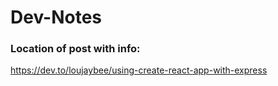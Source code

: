 # Dev-Notes

### Location of post with info:
https://dev.to/loujaybee/using-create-react-app-with-express